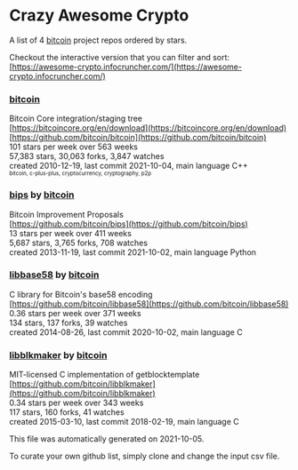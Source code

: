 # Crazy Awesome Crypto
A list of 4 [bitcoin](https://github.com/bitcoin) project repos ordered by stars.  

Checkout the interactive version that you can filter and sort: 
[https://awesome-crypto.infocruncher.com/](https://awesome-crypto.infocruncher.com/)  


### [bitcoin](https://github.com/bitcoin/bitcoin)  
Bitcoin Core integration/staging tree  
[https://bitcoincore.org/en/download](https://bitcoincore.org/en/download)  
[https://github.com/bitcoin/bitcoin](https://github.com/bitcoin/bitcoin)  
101 stars per week over 563 weeks  
57,383 stars, 30,063 forks, 3,847 watches  
created 2010-12-19, last commit 2021-10-04, main language C++  
<sub><sup>bitcoin, c-plus-plus, cryptocurrency, cryptography, p2p</sup></sub>


### [bips](https://github.com/bitcoin/bips) by [bitcoin](https://github.com/bitcoin)  
Bitcoin Improvement Proposals  
[https://github.com/bitcoin/bips](https://github.com/bitcoin/bips)  
13 stars per week over 411 weeks  
5,687 stars, 3,765 forks, 708 watches  
created 2013-11-19, last commit 2021-10-02, main language Python  


### [libbase58](https://github.com/bitcoin/libbase58) by [bitcoin](https://github.com/bitcoin)  
C library for Bitcoin's base58 encoding  
[https://github.com/bitcoin/libbase58](https://github.com/bitcoin/libbase58)  
0.36 stars per week over 371 weeks  
134 stars, 137 forks, 39 watches  
created 2014-08-26, last commit 2020-10-02, main language C  


### [libblkmaker](https://github.com/bitcoin/libblkmaker) by [bitcoin](https://github.com/bitcoin)  
MIT-licensed C implementation of getblocktemplate  
[https://github.com/bitcoin/libblkmaker](https://github.com/bitcoin/libblkmaker)  
0.34 stars per week over 343 weeks  
117 stars, 160 forks, 41 watches  
created 2015-03-10, last commit 2018-02-19, main language C  


This file was automatically generated on 2021-10-05.  

To curate your own github list, simply clone and change the input csv file.  